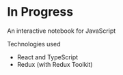 # In Progress

An interactive notebook for JavaScript

Technologies used

- React and TypeScript
- Redux (with Redux Toolkit)
